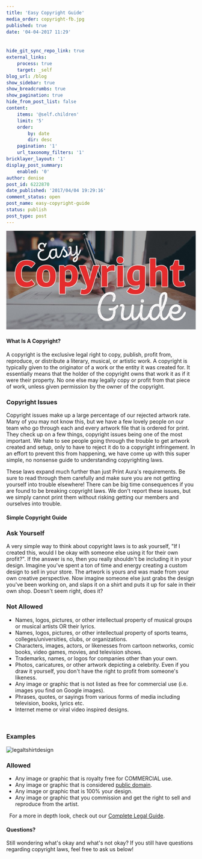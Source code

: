 ```yaml
---
title: 'Easy Copyright Guide'
media_order: copyright-fb.jpg
published: true
date: '04-04-2017 11:29'


hide_git_sync_repo_link: true
external_links:
    process: true
    target: _self
blog_url: /blog
show_sidebar: true
show_breadcrumbs: true
show_pagination: true
hide_from_post_list: false
content:
    items: '@self.children'
    limit: '5'
    order:
        by: date
        dir: desc
    pagination: '1'
    url_taxonomy_filters: '1'
bricklayer_layout: '1'
display_post_summary:
    enabled: '0'
author: denise
post_id: 6222870
date_published: '2017/04/04 19:29:16'
comment_status: open
post_name: easy-copyright-guide
status: publish
post_type: post
---
```


[![](copyright-fb.jpg)](/blog/e-commerce-tips/easy-copyright-guide)

<h4>What Is A Copyright?</h4>
A copyright is the exclusive legal right to copy, publish, profit from, reproduce, or distribute a literary, musical, or artistic work. A copyright is typically given to the originator of a work or the entity it was created for. It essentially means that the holder of the copyright owns that work it as if it were their property. No one else may legally copy or profit from that piece of work, unless given permission by the owner of the copyright.
<h3>Copyright Issues</h3>
Copyright issues make up a large percentage of our rejected artwork rate. Many of you may not know this, but we have a few lovely people on our team who go through each and every artwork file that is ordered for print. They check up on a few things, copyright issues being one of the most important. We hate to see people going through the trouble to get artwork created and setup, only to have to reject it do to a copyright infringement. In an effort to prevent this from happening, we have come up with this super simple, no nonsense guide to understanding copyrighting laws.

These laws expand much further than just Print Aura's requirements. Be sure to read through them carefully and make sure you are not getting yourself into trouble elsewhere! There can be big time consequences if you are found to be breaking copyright laws. We don't report these issues, but we simply cannot print them without risking getting our members and ourselves into trouble.
<h4>Simple Copyright Guide</h4>
<h3>Ask Yourself</h3>
A very simple way to think about copyright laws is to ask yourself, "If I created this, would I be okay with someone else using it for their own profit?". If the answer is no, then you really shouldn't be including it in your design. Imagine you've spent a ton of time and energy creating a custom design to sell in your store. The artwork is yours and was made from your own creative perspective. Now imagine someone else just grabs the design you've been working on, and slaps it on a shirt and puts it up for sale in their own shop. Doesn't seem right, does it?
<h3>Not Allowed</h3>
<ul>
 	<li>Names, logos, pictures, or other intellectual property of musical groups or musical artists OR their lyrics.</li>
 	<li>Names, logos, pictures, or other intellectual property of sports teams, colleges/universities, clubs, or organizations.</li>
 	<li>Characters, images, actors, or likenesses from cartoon networks, comic books, video games, movies, and television shows.</li>
 	<li>Trademarks, names, or logos for companies other than your own.</li>
 	<li>Photos, caricatures, or other artwork depicting a celebrity. Even if you draw it yourself, you don't have the right to profit from someone's likeness.</li>
 	<li>Any image or graphic that is not listed as free for commercial use (i.e. images you find on Google images).</li>
 	<li>Phrases, quotes, or sayings from various forms of media including television, books, lyrics etc.</li>
 	<li>Internet meme or viral video inspired designs.</li>
</ul>
&nbsp;
<h3>Examples</h3>
<img class="alignnone size-full wp-image-6223587" src="https://printaura.com/wp-content/uploads/2017/04/legaltshirtdesign.jpg" alt="legaltshirtdesign" width="563" height="960" />
<h3>Allowed</h3>
<ul>
 	<li>Any image or graphic that is royalty free for COMMERCIAL use.</li>
 	<li>Any image or graphic that is considered <a href="http://en.wikipedia.org/wiki/Public_domain">public domain</a>.</li>
 	<li>Any image or graphic that is 100% your design.</li>
 	<li>Any image or graphic that you commission and get the right to sell and reproduce from the artist.</li>
</ul>
&nbsp;
For a more in depth look, check out our <a href="https://printaura.com/legal-guide-tshirt-design" target="_blank">Complete Legal Guide</a>.
<h4>Questions?</h4>
Still wondering what's okay and what's not okay? If you still have questions regarding copyright laws, feel free to ask us below!

<span style="border-radius: 2px; text-indent: 20px; width: auto; padding: 0px 4px 0px 0px; text-align: center; font: bold 11px/20px 'Helvetica Neue',Helvetica,sans-serif; color: #ffffff; background: #bd081c no-repeat scroll 3px 50% / 14px 14px; position: absolute; opacity: 1; z-index: 8675309; display: none; cursor: pointer; top: 959px; left: 20px;">Save</span>

<span style="border-radius: 2px; text-indent: 20px; width: auto; padding: 0px 4px 0px 0px; text-align: center; font: bold 11px/20px 'Helvetica Neue',Helvetica,sans-serif; color: #ffffff; background: #bd081c  no-repeat scroll 3px 50% / 14px 14px; position: absolute; opacity: 1; z-index: 8675309; display: none; cursor: pointer; top: 959px; left: 20px;">Save</span>